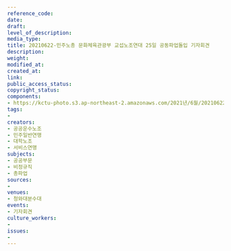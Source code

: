 ```yaml
---
reference_code: 
date: 
draft: 
level_of_description: 
media_type: 
title: 20210622-민주노총 문화체육관광부 교섭노조연대 25일 공동파업돌입 기자회견
description: 
weight: 
modified_at: 
created_at: 
link: 
public_access_status: 
copyright_status: 
components:
- https://kctu-photo.s3.ap-northeast-2.amazonaws.com/2021년/6월/20210622-민주노총+문화체육관광부+교섭노조연대+25일+공동파업돌입+기자회견/403544_58886_504.jpg
tags:
- 
creators:
- 공공운수노조
- 민주일반연맹
- 대학노조
- 서비스연맹
subjects:
- 공공부문
- 비정규직
- 총파업
sources:
- 
venues:
- 청와대분수대
events:
- 기자회견
culture_workers:
- 
issues:
- 
---
```

